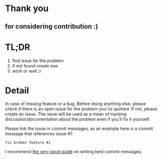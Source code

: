 # Thank you
## for considering contribution :) 

# TL;DR

1. find issue for the problem
1. if not found create one
1. work or wait :) 

# Detail
In case of missing feature or a bug. Before doing anything else, please check if there is an open issue for the problem you've spotted. If not, please create an issue. The issue will be used as a mean of tracking discussion/documentation about the problem even if you'll fix it yourself.

Please link the issue in commit messages, as an example here is a commit message that references issue #1:

```fix broken feature #1```

I recommend [the very good guide][1] on writing best commit messages.

[1]:https://chris.beams.io/posts/git-commit/
